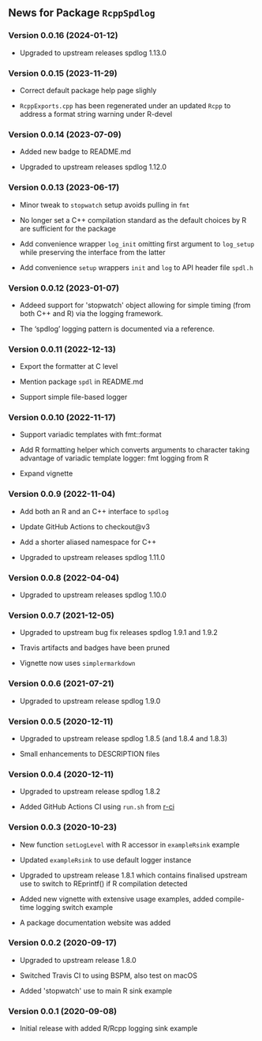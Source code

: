 <section id="NEWS" class="container">
<h2>News for Package <code>RcppSpdlog</code></h2>
<h3 id="version-0.0.16-2024-01-12">Version 0.0.16 (2024-01-12)</h3>
<ul>
<li><p>Upgraded to upstream releases spdlog 1.13.0</p></li>
</ul>
<h3 id="version-0.0.15-2023-11-29">Version 0.0.15 (2023-11-29)</h3>
<ul>
<li><p>Correct default package help page slighly</p></li>
<li><p><code>RcppExports.cpp</code> has been regenerated under an
updated <code>Rcpp</code> to address a format string warning under
R-devel</p></li>
</ul>
<h3 id="version-0.0.14-2023-07-09">Version 0.0.14 (2023-07-09)</h3>
<ul>
<li><p>Added new badge to README.md</p></li>
<li><p>Upgraded to upstream releases spdlog 1.12.0</p></li>
</ul>
<h3 id="version-0.0.13-2023-06-17">Version 0.0.13 (2023-06-17)</h3>
<ul>
<li><p>Minor tweak to <code>stopwatch</code> setup avoids pulling in
<code>fmt</code></p></li>
<li><p>No longer set a C++ compilation standard as the default choices
by R are sufficient for the package</p></li>
<li><p>Add convenience wrapper <code>log_init</code> omitting first
argument to <code>log_setup</code> while preserving the interface from
the latter</p></li>
<li><p>Add convenience <code>setup</code> wrappers <code>init</code> and
<code>log</code> to API header file <code>spdl.h</code></p></li>
</ul>
<h3 id="version-0.0.12-2023-01-07">Version 0.0.12 (2023-01-07)</h3>
<ul>
<li><p>Addeed support for 'stopwatch' object allowing for simple timing
(from both C++ and R) via the logging framework.</p></li>
<li><p>The ‘spdlog’ logging pattern is documented via a
reference.</p></li>
</ul>
<h3 id="version-0.0.11-2022-12-13">Version 0.0.11 (2022-12-13)</h3>
<ul>
<li><p>Export the formatter at C level</p></li>
<li><p>Mention package <code>spdl</code> in README.md</p></li>
<li><p>Support simple file-based logger</p></li>
</ul>
<h3 id="version-0.0.10-2022-11-17">Version 0.0.10 (2022-11-17)</h3>
<ul>
<li><p>Support variadic templates with fmt::format</p></li>
<li><p>Add R formatting helper which converts arguments to character
taking advantage of variadic template logger: fmt logging from
R</p></li>
<li><p>Expand vignette</p></li>
</ul>
<h3 id="version-0.0.9-2022-11-04">Version 0.0.9 (2022-11-04)</h3>
<ul>
<li><p>Add both an R and an C++ interface to
<code>spdlog</code></p></li>
<li><p>Update GitHub Actions to checkout@v3</p></li>
<li><p>Add a shorter aliased namespace for C++</p></li>
<li><p>Upgraded to upstream releases spdlog 1.11.0</p></li>
</ul>
<h3 id="version-0.0.8-2022-04-04">Version 0.0.8 (2022-04-04)</h3>
<ul>
<li><p>Upgraded to upstream releases spdlog 1.10.0</p></li>
</ul>
<h3 id="version-0.0.7-2021-12-05">Version 0.0.7 (2021-12-05)</h3>
<ul>
<li><p>Upgraded to upstream bug fix releases spdlog 1.9.1 and
1.9.2</p></li>
<li><p>Travis artifacts and badges have been pruned</p></li>
<li><p>Vignette now uses <code>simplermarkdown</code></p></li>
</ul>
<h3 id="version-0.0.6-2021-07-21">Version 0.0.6 (2021-07-21)</h3>
<ul>
<li><p>Upgraded to upstream release spdlog 1.9.0</p></li>
</ul>
<h3 id="version-0.0.5-2020-12-11">Version 0.0.5 (2020-12-11)</h3>
<ul>
<li><p>Upgraded to upstream release spdlog 1.8.5 (and 1.8.4 and
1.8.3)</p></li>
<li><p>Small enhancements to DESCRIPTION files</p></li>
</ul>
<h3 id="version-0.0.4-2020-12-11">Version 0.0.4 (2020-12-11)</h3>
<ul>
<li><p>Upgraded to upstream release spdlog 1.8.2</p></li>
<li><p>Added GitHub Actions CI using <code>run.sh</code> from <a
href="https://eddelbuettel.github.io/r-ci/">r-ci</a></p></li>
</ul>
<h3 id="version-0.0.3-2020-10-23">Version 0.0.3 (2020-10-23)</h3>
<ul>
<li><p>New function <code>setLogLevel</code> with R accessor in
<code>exampleRsink</code> example</p></li>
<li><p>Updated <code>exampleRsink</code> to use default logger
instance</p></li>
<li><p>Upgraded to upstream release 1.8.1 which contains finalised
upstream use to switch to REprintf() if R compilation detected</p></li>
<li><p>Added new vignette with extensive usage examples, added
compile-time logging switch example</p></li>
<li><p>A package documentation website was added</p></li>
</ul>
<h3 id="version-0.0.2-2020-09-17">Version 0.0.2 (2020-09-17)</h3>
<ul>
<li><p>Upgraded to upstream release 1.8.0</p></li>
<li><p>Switched Travis CI to using BSPM, also test on macOS</p></li>
<li><p>Added 'stopwatch' use to main R sink example</p></li>
</ul>
<h3 id="version-0.0.1-2020-09-08">Version 0.0.1 (2020-09-08)</h3>
<ul>
<li><p>Initial release with added R/Rcpp logging sink example</p></li>
</ul>
</section>
